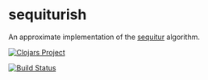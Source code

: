 # sequiturish

An approximate implementation of the [sequitur](sequitur.info) algorithm.

[![Clojars Project](https://img.shields.io/clojars/v/sequiturish.svg)](https://clojars.org/sequiturish)

[![Build Status](https://travis-ci.org/evgenykochetkov/sequiturish.svg?branch=master)](https://travis-ci.org/evgenykochetkov/sequiturish)
